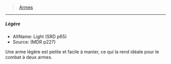 ﻿---
!GenericItem
Name: Légère
AltName: Light (SRD p65)
Source: (MDR p227)
Id: weapons_hd.md#légère
ParentLink: weapons_hd.md#armes
ParentName: Armes
NameLevel: 5
Attributes: {}
---
> [Armes](hd_weapons.md)

---

##### Légère

- AltName: Light (SRD p65)
- Source: (MDR p227)

Une arme légère est petite et facile à manier, ce qui la rend idéale pour le combat à deux armes.

